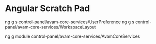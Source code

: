# Angular Scratch Pad

ng g s control-panel/avam-core-services/UserPreference
ng g s control-panel/avam-core-services/WorkspaceLayout

ng g module control-panel/avam-core-services/AvamCoreServices